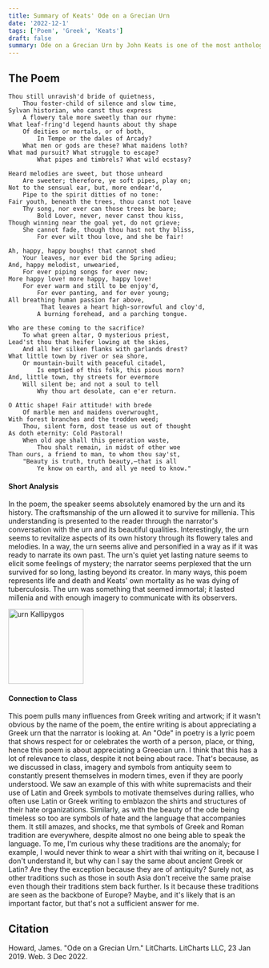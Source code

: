 ```yaml
---
title: Summary of Keats' Ode on a Grecian Urn
date: '2022-12-1'
tags: ['Poem', 'Greek', 'Keats']
draft: false
summary: Ode on a Grecian Urn by John Keats is one of the most anthologized poems ever. It is heavily influenced by Greek imagery and remains one of the most important poems in the English language.
---
```


## The Poem

```
Thou still unravish'd bride of quietness,
    Thou foster-child of silence and slow time,
Sylvan historian, who canst thus express
    A flowery tale more sweetly than our rhyme:
What leaf-fring'd legend haunts about thy shape
    Of deities or mortals, or of both,
        In Tempe or the dales of Arcady?
    What men or gods are these? What maidens loth?
What mad pursuit? What struggle to escape?
        What pipes and timbrels? What wild ecstasy?

Heard melodies are sweet, but those unheard
    Are sweeter; therefore, ye soft pipes, play on;
Not to the sensual ear, but, more endear'd,
    Pipe to the spirit ditties of no tone:
Fair youth, beneath the trees, thou canst not leave
    Thy song, nor ever can those trees be bare;
        Bold Lover, never, never canst thou kiss,
Though winning near the goal yet, do not grieve;
    She cannot fade, though thou hast not thy bliss,
        For ever wilt thou love, and she be fair!

Ah, happy, happy boughs! that cannot shed
    Your leaves, nor ever bid the Spring adieu;
And, happy melodist, unwearied,
    For ever piping songs for ever new;
More happy love! more happy, happy love!
    For ever warm and still to be enjoy'd,
        For ever panting, and for ever young;
All breathing human passion far above,
         That leaves a heart high-sorrowful and cloy'd,
        A burning forehead, and a parching tongue.

Who are these coming to the sacrifice?
    To what green altar, O mysterious priest,
Lead'st thou that heifer lowing at the skies,
    And all her silken flanks with garlands drest?
What little town by river or sea shore,
    Or mountain-built with peaceful citadel,
        Is emptied of this folk, this pious morn?
And, little town, thy streets for evermore
    Will silent be; and not a soul to tell
        Why thou art desolate, can e'er return.

O Attic shape! Fair attitude! with brede
    Of marble men and maidens overwrought,
With forest branches and the trodden weed;
    Thou, silent form, dost tease us out of thought
As doth eternity: Cold Pastoral!
    When old age shall this generation waste,
        Thou shalt remain, in midst of other woe
Than ours, a friend to man, to whom thou say'st,
    "Beauty is truth, truth beauty,—that is all
        Ye know on earth, and all ye need to know."
```

#### Short Analysis

In the poem, the speaker seems absolutely enamored by the urn and its history. The craftsmanship of the urn allowed it to survive for millenia. This understanding is presented to the reader through the narrator's conversation with the urn and its beautiful qualities. Interestingly, the urn seems to revitalize aspects of its own history through its flowery tales and melodies. In a way, the urn seems alive and personified in a way as if it was ready to narrate its own past. The urn's quiet yet lasting nature seems to elicit some feelings of mystery; the narrator seems perplexed that the urn survived for so long, lasting beyond its creator. In many ways, this poem represents life and death and Keats' own mortality as he was dying of tuberculosis. The urn was something that seemed immortal; it lasted millenia and with enough imagery to communicate with its observers.

<img src="/static/images/urn.jpg" alt="urn Kallipygos" title="urn Kallipygos" width="150"/>

#### Connection to Class

This poem pulls many influences from Greek writing and artwork; if it wasn't obvious by the name of the poem, the entire writing is about appreciating a Greek urn that the narrator is looking at. An "Ode" in poetry is a lyric poem that shows respect for or celebrates the worth of a person, place, or thing, hence this poem is about appreciating a Greecian urn. I think that this has a lot of relevance to class, despite it not being about race. That's because, as we discussed in class, imagery and symbols from antiquity seem to constantly present themselves in modern times, even if they are poorly understood. We saw an example of this with white supremacists and their use of Latin and Greek symbols to motivate themselves during rallies, who often use Latin or Greek writing to emblazon the shirts and structures of their hate organizations. Similarly, as with the beauty of the ode being timeless so too are symbols of hate and the language that accompanies them. It still amazes, and shocks, me that symbols of Greek and Roman tradition are everywhere, despite almost no one being able to speak the language. To me, I'm curious why these traditions are the anomaly; for example, I would never think to wear a shirt with thai writing on it, because I don't understand it, but why can I say the same about ancient Greek or Latin? Are they the exception because they are of antiquity? Surely not, as other traditions such as those in south Asia don't receive the same praise even though their traditions stem back further. Is it because these traditions are seen as the backbone of Europe? Maybe, and it's likely that is an important factor, but that's not a sufficient answer for me.

## Citation

Howard, James. "Ode on a Grecian Urn." LitCharts. LitCharts LLC, 23 Jan 2019. Web. 3 Dec 2022.
